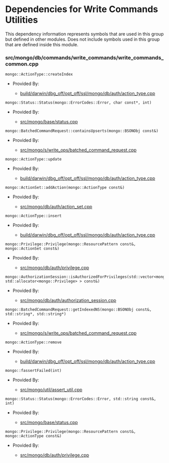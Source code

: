 
# Dependencies for Write Commands Utilities
This dependency information represents symbols that are used in this group but defined in other modules.  Does not include symbols used in this group that are defined inside this module.

### src/mongo/db/commands/write\_commands/write\_commands\_common.cpp

<div></div>

    mongo::ActionType::createIndex

- Provided By:

    - [build/darwin/dbg\_off/opt\_off/ssl/mongo/db/auth/action\_type.cpp](../../../../security/authorization)

<div></div>

    mongo::Status::Status(mongo::ErrorCodes::Error, char const*, int)

- Provided By:

    - [src/mongo/base/status.cpp](../../../../utilities/base\_utilites)

<div></div>

    mongo::BatchedCommandRequest::containsUpserts(mongo::BSONObj const&)

- Provided By:

    - [src/mongo/s/write\_ops/batched\_command\_request.cpp](../../../../network/write\_command\_schema)

<div></div>

    mongo::ActionType::update

- Provided By:

    - [build/darwin/dbg\_off/opt\_off/ssl/mongo/db/auth/action\_type.cpp](../../../../security/authorization)

<div></div>

    mongo::ActionSet::addAction(mongo::ActionType const&)

- Provided By:

    - [src/mongo/db/auth/action\_set.cpp](../../../../security/authorization)

<div></div>

    mongo::ActionType::insert

- Provided By:

    - [build/darwin/dbg\_off/opt\_off/ssl/mongo/db/auth/action\_type.cpp](../../../../security/authorization)

<div></div>

    mongo::Privilege::Privilege(mongo::ResourcePattern const&, mongo::ActionSet const&)

- Provided By:

    - [src/mongo/db/auth/privilege.cpp](../../../../security/authorization)

<div></div>

    mongo::AuthorizationSession::isAuthorizedForPrivileges(std::vector<mongo::Privilege, std::allocator<mongo::Privilege> > const&)

- Provided By:

    - [src/mongo/db/auth/authorization\_session.cpp](../../../../security/authorization)

<div></div>

    mongo::BatchedCommandRequest::getIndexedNS(mongo::BSONObj const&, std::string*, std::string*)

- Provided By:

    - [src/mongo/s/write\_ops/batched\_command\_request.cpp](../../../../network/write\_command\_schema)

<div></div>

    mongo::ActionType::remove

- Provided By:

    - [build/darwin/dbg\_off/opt\_off/ssl/mongo/db/auth/action\_type.cpp](../../../../security/authorization)

<div></div>

    mongo::fassertFailed(int)

- Provided By:

    - [src/mongo/util/assert\_util.cpp](../../../../utilities/utilities)

<div></div>

    mongo::Status::Status(mongo::ErrorCodes::Error, std::string const&, int)

- Provided By:

    - [src/mongo/base/status.cpp](../../../../utilities/base\_utilites)

<div></div>

    mongo::Privilege::Privilege(mongo::ResourcePattern const&, mongo::ActionType const&)

- Provided By:

    - [src/mongo/db/auth/privilege.cpp](../../../../security/authorization)
